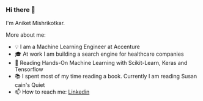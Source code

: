 ### Hi there 👋

I'm Aniket Mishrikotkar.

More about me:

- 💡 I am a Machine Learning Engineer at Accenture
- 🎓 At work I am building a search engine for healthcare companies
- 🌱 Reading Hands-On Machine Learning with Scikit-Learn, Keras and Tensorflow
- 📚 I spent most of my time reading a book. Currently I am reading Susan cain's Quiet
- 📫 How to reach me: [Linkedin](www.linkedin.com/in/amishrikotkar)
